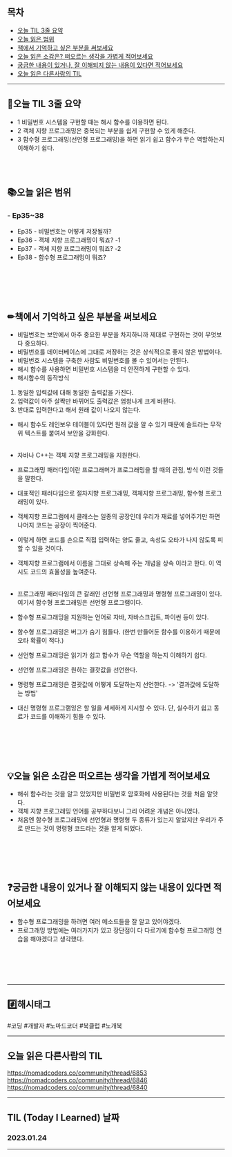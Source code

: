 
## 목차

- [오늘 TIL 3줄 요약](#오늘-TIL-3줄-요약)
- [오늘 읽은 범위](#오늘-읽은-범위)
- [책에서 기억하고 싶은 부분을 써보세요](#책에서-기억하고-싶은-부분을-써보세요)
- [오늘 읽은 소감은? 떠오르는 생각을 가볍게 적어보세요](#오늘-읽은-소감은-떠오르는-생각을-가볍게-적어보세요)
- [궁금한 내용이 있거나, 잘 이해되지 않는 내용이 있다면 적어보세요](#궁금한-내용이-있거나-잘-이해되지-않는-내용이-있다면-적어보세요)
- [오늘 읽은 다른사람의 TIL](#오늘-읽은-다른사람의-TIL)

***
## 🌠오늘 TIL 3줄 요약

- 1 비밀번호 시스템을 구현할 때는 해시 함수를 이용하면 된다.  
- 2 객체 지향 프로그래밍은 중복되는 부분을 쉽게 구현할 수 있게 해준다. 
- 3 함수형 프로그래밍(선언형 프로그래밍)을 하면 읽기 쉽고 함수가 무슨 역할하는지 이해하기 쉽다.
<br>
<br>


## 📚오늘 읽은 범위

### - Ep35~38
- Ep35 - 비밀번호는 어떻게 저장될까?
- Ep36 - 객체 지향 프로그래밍이 뭐죠? -1
- Ep37 - 객체 지향 프로그래밍이 뭐죠? -2
- Ep38 - 함수형 프로그래밍이 뭐죠?

 
<br>
<br>
<br>
<br>


## ✏책에서 기억하고 싶은 부분을 써보세요
- 비밀번호는 보안에서 아주 중요한 부분을 차지하니까 제대로 구현하는 것이 무엇보다 중요하다.
- 비밀번호를 데이터베이스에 그대로 저장하는 것은 상식적으로 좋지 않은 방법이다.
- 비밀번호 시스템을 구축한 사람도 비밀번호를 볼 수 있어서는 안된다.
- 해시 합수를 사용하면 비밀번호 시스템을 더 안전하게 구현할 수 있다.
- 해시함수의 동작방식<br>
1. 동일한 입력값에 대해 동일한 출력값을 가진다.
2. 입력값이 아주 살짝만 바뀌어도 출력값은 엄청나게 크게 바뀐다.
3. 반대로 입력한다고 해서 원래 값이 나오지 않는다.

- 해시 함수도 레인보우 테이블이 있다면 원래 값을 알 수 있기 때문에 솔트라는 무작위 텍스트를 붙여서 보안을 강화한다.<br><br>
- 자바나 C++는 객체 지향 프로그래밍을 지원한다.
- 프로그래밍 패러다임이란 프로그래머가 프로그래밍을 할 때의 관점, 방식 이런 것들을 말한다.
- 대표적인 패러다임으로 절차지향 프로그래밍, 객체지향 프로그래밍, 함수형 프로그래밍이 있다.
- 객체지향 프로그램에서 클래스는 일종의 공장인데 우리가 재료를 넣어주기만 하면 나머지 코드는 공장이 찍어준다.
- 이렇게 하면 코드를 손으로 직접 입력하는 양도 줄고, 속성도 오타가 나지 않도록 피할 수 있을 것이다.
- 객체지향 프로그램에서 이름을 그대로 상속해 주는 개념을 상속 이라고 한다. 이 역시도 코드의 효율성을 높여준다.<br><br>

- 프로그래밍 패러다임의 큰 갈래인 선언형 프로그래밍과 명령형 프로그래밍이 있다. 여기서 함수형 프로그래밍은 선언형 프로그램이다.
- 함수형 프로그래밍을 지원하는 언어로 자바, 자바스크립트, 파이썬 등이 있다.
- 함수형 프로그래밍은 버그가 숨기 힘들다. (한번 만들어둔 함수를 이용하기 때문에 오타 확률이 적다.)
- 선언형 프로그래밍은 읽기가 쉽고 함수가 무슨 역할을 하는지 이해하기 쉽다.
- 선언형 프로그래밍은 원하는 결괏값을 선언한다.
- 명령형 프로그래밍은 결괏값에 어떻게 도달하는지 선언한다. -> '결과값에 도달하는 방법'
- 대신 명령형 프로그램잉은 할 일을 세세하게 지시할 수 있다. 단, 실수하기 쉽고 동료가 코드를 이해하기 힘들 수 있다.


<br>
<br>
<br>
<br>


## 💡오늘 읽은 소감은 떠오르는 생각을 가볍게 적어보세요
- 해쉬 함수라는 것을 알고 있었지만 비밀번호 암호화에 사용된다는 것을 처음 알앗다.
- 객체 지향 프로그래밍 언어를 공부하다보니 그리 어려운 개념은 아니였다. 
- 처음엔 함수형 프로그래밍에 선언형과 명령형 두 종류가 있는지 알았지만 우리가 주로 만드는 것이 명령형 코드라는 것을 알게 되었다.
<br>
<br>
<br>
<br>


## ❓궁금한 내용이 있거나 잘 이해되지 않는 내용이 있다면 적어보세요
- 함수형 프로그래밍을 하려면 여러 메소드들을 잘 알고 있어야겠다.
- 프로그래밍 방법에는 여러가지가 있고 장단점이 다 다르기에 함수형 프로그래밍 연습을 해야겠다고 생각했다.


<br>
<br>
<br>
<br>







***

## #️⃣해시태그 ##
#코딩 #개발자 #노마드코더 #북클럽 #노개북

***

## 오늘 읽은 다른사람의 TIL
https://nomadcoders.co/community/thread/6853  
https://nomadcoders.co/community/thread/6846  
https://nomadcoders.co/community/thread/6840

***

## TIL (Today I Learned) 날짜
  
  ### 2023.01.24
  
***

